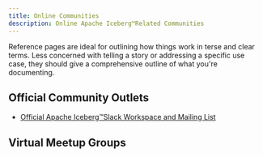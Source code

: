 ```yaml
---
title: Online Communities
description: Online Apache Iceberg™Related Communities
---
```


Reference pages are ideal for outlining how things work in terse and clear terms.
Less concerned with telling a story or addressing a specific use case, they should give a comprehensive outline of what you're documenting.

## Official Community Outlets

- [Official Apache Iceberg™Slack Workspace and Mailing List](https://iceberg.apache.org/community/)

## Virtual Meetup Groups
